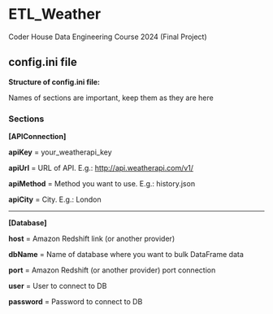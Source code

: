 # ETL_Weather

 Coder House Data Engineering Course 2024 (Final Project)

## config.ini file

**Structure of config.ini file:**

Names of sections are important, keep them as they are here

### Sections

__[APIConnection]__

**apiKey** = your_weatherapi_key

**apiUrl** = URL of API. E.g.: http://api.weatherapi.com/v1/

**apiMethod** = Method you want to use. E.g.: history.json

**apiCity** = City. E.g.: London

---

__[Database]__

**host** = Amazon Redshift link (or another provider)

**dbName** = Name of database where you want to bulk DataFrame data

**port** = Amazon Redshift (or another provider) port connection

**user** = User to connect to DB

**password** = Password to connect to DB
